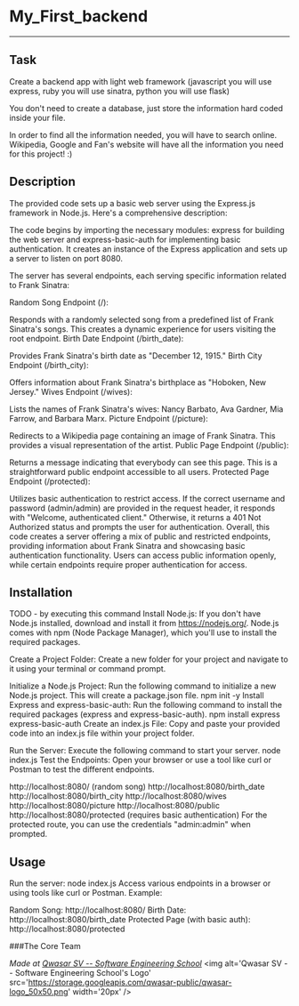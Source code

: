 # My_First_backend
***

## Task
Create a backend app with light web framework (javascript you will use express, ruby you will use sinatra, python you will use flask)

You don't need to create a database, just store the information hard coded inside your file.

In order to find all the information needed, you will have to search online. Wikipedia, Google and Fan's website will have all the information you need for this project! :)
## Description
The provided code sets up a basic web server using the Express.js framework in Node.js. Here's a comprehensive description:

The code begins by importing the necessary modules: express for building the web server and express-basic-auth for implementing basic authentication. It creates an instance of the Express application and sets up a server to listen on port 8080.

The server has several endpoints, each serving specific information related to Frank Sinatra:

Random Song Endpoint (/):

Responds with a randomly selected song from a predefined list of Frank Sinatra's songs. This creates a dynamic experience for users visiting the root endpoint.
Birth Date Endpoint (/birth_date):

Provides Frank Sinatra's birth date as "December 12, 1915."
Birth City Endpoint (/birth_city):

Offers information about Frank Sinatra's birthplace as "Hoboken, New Jersey."
Wives Endpoint (/wives):

Lists the names of Frank Sinatra's wives: Nancy Barbato, Ava Gardner, Mia Farrow, and Barbara Marx.
Picture Endpoint (/picture):

Redirects to a Wikipedia page containing an image of Frank Sinatra. This provides a visual representation of the artist.
Public Page Endpoint (/public):

Returns a message indicating that everybody can see this page. This is a straightforward public endpoint accessible to all users.
Protected Page Endpoint (/protected):

Utilizes basic authentication to restrict access. If the correct username and password (admin/admin) are provided in the request header, it responds with "Welcome, authenticated client." Otherwise, it returns a 401 Not Authorized status and prompts the user for authentication.
Overall, this code creates a server offering a mix of public and restricted endpoints, providing information about Frank Sinatra and showcasing basic authentication functionality. Users can access public information openly, while certain endpoints require proper authentication for access.

## Installation
TODO - by executing this command 
Install Node.js:
If you don't have Node.js installed, download and install it from https://nodejs.org/. Node.js comes with npm (Node Package Manager), which you'll use to install the required packages.

Create a Project Folder:
Create a new folder for your project and navigate to it using your terminal or command prompt.

Initialize a Node.js Project:
Run the following command to initialize a new Node.js project. This will create a package.json file.
npm init -y
Install Express and express-basic-auth:
Run the following command to install the required packages (express and express-basic-auth).
npm install express express-basic-auth
Create an index.js File:
Copy and paste your provided code into an index.js file within your project folder.

Run the Server:
Execute the following command to start your server.
node index.js
Test the Endpoints:
Open your browser or use a tool like curl or Postman to test the different endpoints.

http://localhost:8080/ (random song)
http://localhost:8080/birth_date
http://localhost:8080/birth_city
http://localhost:8080/wives
http://localhost:8080/picture
http://localhost:8080/public
http://localhost:8080/protected (requires basic authentication)
For the protected route, you can use the credentials "admin:admin" when prompted.


## Usage
Run the server: node index.js
Access various endpoints in a browser or using tools like curl or Postman.
Example:

Random Song: http://localhost:8080/
Birth Date: http://localhost:8080/birth_date
Protected Page (with basic auth): http://localhost:8080/protected

###The Core Team


<span><i>Made at <a href='https://qwasar.io'>Qwasar SV -- Software Engineering School</a></i></span>
<span><img alt='Qwasar SV -- Software Engineering School's Logo' src='https://storage.googleapis.com/qwasar-public/qwasar-logo_50x50.png' width='20px' /></span>